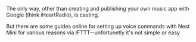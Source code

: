 The only way, other than creating and publishing your own music app with Google (think iHeartRadio), is casting. 

But there are some guides online for setting up voice commands with Nest Mini for various reasons via IFTTT--unfortunetly it's not simple or easy
